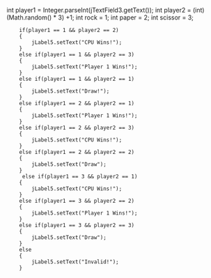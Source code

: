  int player1 = Integer.parseInt(jTextField3.getText());
        int player2 = (int)(Math.random() * 3) +1;
        int rock = 1;
        int paper = 2;
        int scissor = 3;
        
        if(player1 == 1 && player2 == 2)
        {
            jLabel5.setText("CPU Wins!");
        }
        else if(player1 == 1 && player2 == 3)
        {
            jLabel5.setText("Player 1 Wins!");
        }
        else if(player1 == 1 && player2 == 1)
        {
            jLabel5.setText("Draw!");
        }
        else if(player1 == 2 && player2 == 1)
        {
            jLabel5.setText("Player 1 Wins!");
        }
        else if(player1 == 2 && player2 == 3)
        {
            jLabel5.setText("CPU Wins!");
        }
        else if(player1 == 2 && player2 == 2)
        {
            jLabel5.setText("Draw");
        }
         else if(player1 == 3 && player2 == 1)
        {
            jLabel5.setText("CPU Wins!");
        }
        else if(player1 == 3 && player2 == 2)
        {
            jLabel5.setText("Player 1 Wins!");
        }
        else if(player1 == 3 && player2 == 3)
        {
            jLabel5.setText("Draw");
        }
        else
        {
            jLabel5.setText("Invalid!");
        }
        
